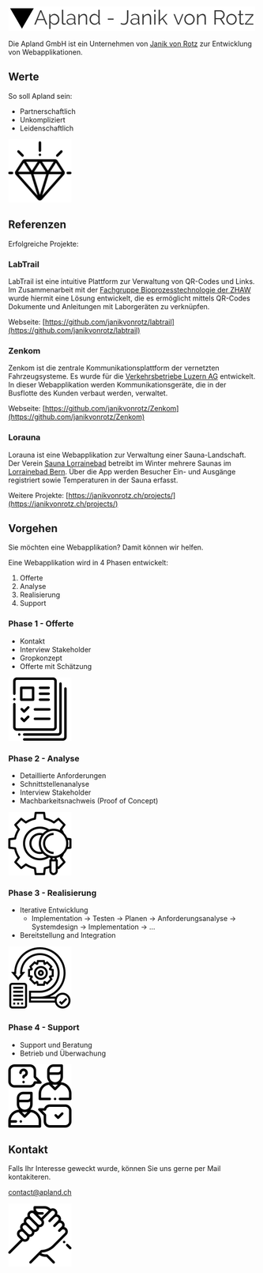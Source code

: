 ![Apland - Janik von Rotz](/assets/logo.png)

Die Apland GmbH ist ein Unternehmen von [Janik von Rotz](https://janikvonrotz.ch) zur Entwicklung von Webapplikationen.

## Werte

So soll Apland sein:

* Partnerschaftlich
* Unkompliziert
* Leidenschaftlich

![](/assets/006-value.png)

## Referenzen

Erfolgreiche Projekte:

### LabTrail

LabTrail ist eine intuitive Plattform zur Verwaltung von QR-Codes und Links. Im Zusammenarbeit mit der [Fachgruppe Bioprozesstechnologie der ZHAW](https://www.zhaw.ch/de/lsfm/institute-zentren/icbt/biokatalyse-und-prozesstechnologie/fachgruppe-lehre-bioprozesstechnologie/bachelor-eigene-kurse/) wurde hiermit eine Lösung entwickelt, die es ermöglicht mittels QR-Codes Dokumente und Anleitungen mit Laborgeräten zu verknüpfen.

Webseite: [https://github.com/janikvonrotz/labtrail](https://github.com/janikvonrotz/labtrail)

### Zenkom

Zenkom ist die zentrale Kommunikationsplattform der vernetzten Fahrzeugsysteme. Es wurde für die [Verkehrsbetriebe Luzern AG](https://www.vbl.ch/) entwickelt. In dieser Webapplikation werden Kommunikationsgeräte, die in der Busflotte des Kunden verbaut werden, verwaltet.

Webseite: [https://github.com/janikvonrotz/Zenkom](https://github.com/janikvonrotz/Zenkom)

### Lorauna

Lorauna ist eine Webapplikation zur Verwaltung einer Sauna-Landschaft. Der Verein [Sauna Lorrainebad](http://saunalorrainebad.ch/) betreibt im Winter mehrere Saunas im [Lorrainebad Bern](http://www.lorrainebad.ch/). Über die App werden Besucher Ein- und Ausgänge registriert sowie Temperaturen in der Sauna erfasst.

Weitere Projekte: [https://janikvonrotz.ch/projects/](https://janikvonrotz.ch/projects/)

## Vorgehen

Sie möchten eine Webapplikation? Damit können wir helfen.

Eine Webapplikation wird in 4 Phasen entwickelt:

1. Offerte
2. Analyse
3. Realisierung
4. Support

### Phase 1 - Offerte

* Kontakt
* Interview Stakeholder
* Gropkonzept
* Offerte mit Schätzung

![](/assets/003-portfolio.png)

### Phase 2 - Analyse

* Detaillierte Anforderungen
* Schnittstellenanalyse
* Interview Stakeholder
* Machbarkeitsnachweis (Proof of Concept)

![](/assets/002-research.png)

### Phase 3 - Realisierung

* Iterative Entwicklung
    * Implementation -> Testen -> Planen -> Anforderungsanalyse -> Systemdesign -> Implementation -> ...
* Bereitstellung and Integration

![](/assets/001-scrum.png)

### Phase 4 - Support

* Support und Beratung
* Betrieb und Überwachung

![](/assets/004-support.png)

## Kontakt

Falls Ihr Interesse geweckt wurde, können Sie uns gerne per Mail kontakiteren.

[contact@apland.ch](mailto:contact@apland.ch)

![](/assets/005-team.png)

